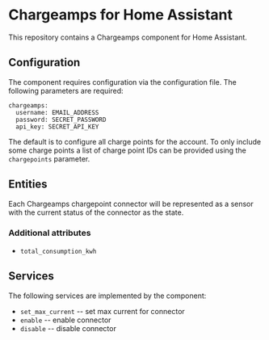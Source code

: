 # Chargeamps for Home Assistant

This repository contains a Chargeamps component for Home Assistant.


## Configuration

The component requires configuration via the configuration file. The following parameters are required:

    chargeamps:
      username: EMAIL_ADDRESS
      password: SECRET_PASSWORD
      api_key: SECRET_API_KEY

The default is to configure all charge points for the account. To only include some charge points a list of charge point IDs can be provided using the `chargepoints` parameter.


## Entities

Each Chargeamps chargepoint connector will be represented as a sensor with the current status of the connector as the state.

### Additional attributes

- `total_consumption_kwh`


## Services

The following services are implemented by the component:

- `set_max_current` -- set max current for connector
- `enable` -- enable connector
- `disable` -- disable connector
